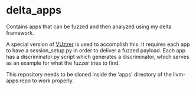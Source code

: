 # delta_apps

Contains apps that can be fuzzed and then analyzed using my delta framework.

A special version of [VUzzer](https://github.com/vusec/vuzzer) is used to accomplish this. It requires each app to have a session_setup.py in order 
to deliver a fuzzed payload. Each app has a discriminator.py script which generates a discriminator, which serves as an example for what the fuzzer tries to find.

This repository needs to be cloned inside the 'apps' directory of the llvm-apps repo to work properly.
